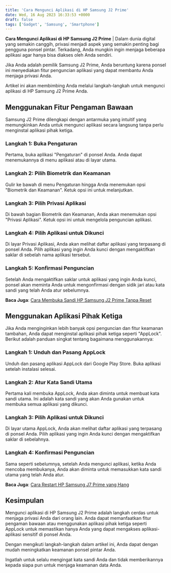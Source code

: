 ```yaml
---
title: 'Cara Mengunci Aplikasi di HP Samsung J2 Prime'
date: Wed, 16 Aug 2023 16:33:53 +0000
draft: false
tags: ['Gadget', 'Samsung', 'Smartphone']
---
```


**Cara Mengunci Aplikasi di HP Samsung J2 Prime** | Dalam dunia digital yang semakin canggih, privasi menjadi aspek yang semakin penting bagi pengguna ponsel pintar. Terkadang, Anda mungkin ingin menjaga beberapa aplikasi agar hanya bisa diakses oleh Anda sendiri.

Jika Anda adalah pemilik Samsung J2 Prime, Anda beruntung karena ponsel ini menyediakan fitur penguncian aplikasi yang dapat membantu Anda menjaga privasi Anda.

Artikel ini akan membimbing Anda melalui langkah-langkah untuk mengunci aplikasi di HP Samsung J2 Prime Anda.

**Menggunakan Fitur Pengaman Bawaan**
-------------------------------------

Samsung J2 Prime dilengkapi dengan antarmuka yang intuitif yang memungkinkan Anda untuk mengunci aplikasi secara langsung tanpa perlu menginstal aplikasi pihak ketiga.

### **Langkah 1: Buka Pengaturan**

Pertama, buka aplikasi "Pengaturan" di ponsel Anda. Anda dapat menemukannya di menu aplikasi atau di layar utama.

### **Langkah 2: Pilih Biometrik dan Keamanan**

Gulir ke bawah di menu Pengaturan hingga Anda menemukan opsi "Biometrik dan Keamanan". Ketuk opsi ini untuk melanjutkan.

### **Langkah 3: Pilih Privasi Aplikasi**

Di bawah bagian Biometrik dan Keamanan, Anda akan menemukan opsi "Privasi Aplikasi". Ketuk opsi ini untuk mengelola penguncian aplikasi.

### **Langkah 4: Pilih Aplikasi untuk Dikunci**

Di layar Privasi Aplikasi, Anda akan melihat daftar aplikasi yang terpasang di ponsel Anda. Pilih aplikasi yang ingin Anda kunci dengan mengaktifkan saklar di sebelah nama aplikasi tersebut.

### **Langkah 5: Konfirmasi Penguncian**

Setelah Anda mengaktifkan saklar untuk aplikasi yang ingin Anda kunci, ponsel akan meminta Anda untuk mengonfirmasi dengan sidik jari atau kata sandi yang telah Anda atur sebelumnya.

**Baca Juga**: [Cara Membuka Sandi HP Samsung J2 Prime Tanpa Reset](https://blog.ajiekusumadhany.com/cara-membuka-sandi-hp-samsung-j2-prime-tanpa-reset/)

**Menggunakan Aplikasi Pihak Ketiga**
-------------------------------------

Jika Anda menginginkan lebih banyak opsi penguncian dan fitur keamanan tambahan, Anda dapat menginstal aplikasi pihak ketiga seperti "AppLock". Berikut adalah panduan singkat tentang bagaimana menggunakannya:

### **Langkah 1: Unduh dan Pasang AppLock**

Unduh dan pasang aplikasi AppLock dari Google Play Store. Buka aplikasi setelah instalasi selesai.

### **Langkah 2: Atur Kata Sandi Utama**

Pertama kali membuka AppLock, Anda akan diminta untuk membuat kata sandi utama. Ini adalah kata sandi yang akan Anda gunakan untuk membuka semua aplikasi yang dikunci.

### **Langkah 3: Pilih Aplikasi untuk Dikunci**

Di layar utama AppLock, Anda akan melihat daftar aplikasi yang terpasang di ponsel Anda. Pilih aplikasi yang ingin Anda kunci dengan mengaktifkan saklar di sebelahnya.

### **Langkah 4: Konfirmasi Penguncian**

Sama seperti sebelumnya, setelah Anda mengunci aplikasi, ketika Anda mencoba membukanya, Anda akan diminta untuk memasukkan kata sandi utama yang telah Anda atur.

**Baca Juga**: [Cara Restart HP Samsung J7 Prime yang Hang](https://blog.ajiekusumadhany.com/cara-restart-hp-samsung-j7-prime-yang-hang/)

**Kesimpulan**
--------------

Mengunci aplikasi di HP Samsung J2 Prime adalah langkah cerdas untuk menjaga privasi Anda dari orang lain. Anda dapat memanfaatkan fitur pengaman bawaan atau menggunakan aplikasi pihak ketiga seperti AppLock untuk memastikan hanya Anda yang dapat mengakses aplikasi-aplikasi sensitif di ponsel Anda.

Dengan mengikuti langkah-langkah dalam artikel ini, Anda dapat dengan mudah meningkatkan keamanan ponsel pintar Anda.

Ingatlah untuk selalu mengingat kata sandi Anda dan tidak memberikannya kepada siapa pun untuk menjaga keamanan data Anda.